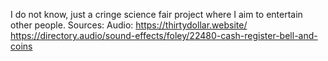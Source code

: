 I do not know, just a cringe science fair project where I aim to entertain other people.
Sources:
    Audio: https://thirtydollar.website/    https://directory.audio/sound-effects/foley/22480-cash-register-bell-and-coins